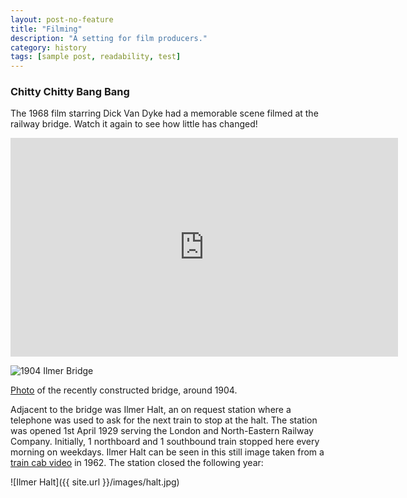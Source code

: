 ```yaml
---
layout: post-no-feature
title: "Filming"
description: "A setting for film producers."
category: history
tags: [sample post, readability, test]
---
```


### Chitty Chitty Bang Bang

The 1968 film starring Dick Van Dyke had a memorable scene filmed at the railway bridge. Watch it again to see how little has changed!

<iframe width="620" height="350" src="https://www.youtube.com/embed/109uKA3nWog" frameborder="0" allowfullscreen></iframe>

![1904 Ilmer Bridge](http://www.transportarchive.org.uk/aimages/L3327.jpg)

[Photo](http://www.railwayarchive.org.uk/Lpages/html/L3327.html) of the recently constructed bridge, around 1904.

Adjacent to the bridge was Ilmer Halt, an on request station where a telephone was used to ask for the next train to stop at the halt. The station was opened 1st April 1929 serving the London and North-Eastern Railway Company. Initially, 1 northboard and 1 southbound train stopped here every morning on weekdays. Ilmer Halt can be seen in this still image taken from a [train cab video](http://youtu.be/nyWkpteoa84?t=39s) in 1962. The station closed the following year:

![Ilmer Halt]({{ site.url }}/images/halt.jpg)


